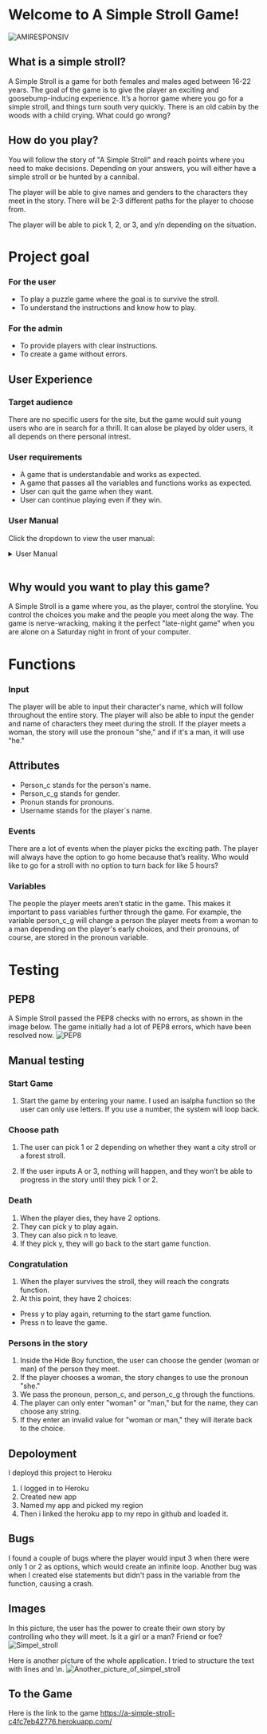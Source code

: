 # Welcome to A Simple Stroll Game!

![AMIRESPONSIV](images/jag%20responsiv.png)

## What is a simple stroll?
A Simple Stroll is a game for both females and males aged between 16-22 years. The goal of the game is to give the player an exciting and goosebump-inducing experience. It’s a horror game where you go for a simple stroll, and things turn south very quickly. There is an old cabin by the woods with a child crying. What could go wrong?


## How do you play? 
You will follow the story of "A Simple Stroll" and reach points where you need to make decisions. Depending on your answers, you will either have a simple stroll or be hunted by a cannibal.

The player will be able to give names and genders to the characters they meet in the story. There will be 2-3 different paths for the player to choose from.

The player will be able to pick 1, 2, or 3, and y/n depending on the situation.


# Project goal

### For the user
- To play a puzzle game where the goal is to survive the stroll.
- To understand the instructions and know how to play.

### For the admin
- To provide players with clear instructions.
- To create a game without errors.

## User Experience

### Target audience
There are no specific users for the site, but the game would suit young users who are in search for a thrill. 
It can alose be played by older users, it all depends on there personal intrest. 


### User requirements
* A game that is understandable and works as expected.
* A game that passes all the variables and functions works as expected. 
* User can quit the game when they want.
* User can continue playing even if they win. 


### User Manual
Click the dropdown to view the user manual:
<details>
<summary>User Manual</summary>

### Main menu
The user will be prompted to enter a player name, and will then be directed to the main menu.
There are 2 options in the menu:
1. Go right into the big and exciting city
2. Go to the left into the adventure full forest. 


### Reading instructions
The user is able to see the instructions to the game in beginning of every new round. 
 <details><summary>HOW TO PLAY </summary>
You will start the game by entering your name and then
you will get choices to make on your stroll by
pressing y,n,1,2 or 3 depening on the situation"</details>

### Quitting the game
If x is selected in the main menu (or at any time during the levels):
* User will be asked if they're sure they want to quit (type y or n, press enter).
* User prompted for feedback (type y or n, press enter).
* User thanked for playing and reminded how to restart the game.

### Playing the game
Once the game is started, the user must complete 10 levels, and successfully answer maths questions between each level. If the user makes 3 mistakes, the game ends and the user must restart or quit.

#### Level navigation
The player must move the character (represented by the letter 'A') to the exit of each level/maze.

In order to navigate through levels of the dungeon, the user must type their moves in the format:
DIRECTION,STEPS where:
* DIRECTION is U, D, L, R (up, down, left, right).
* STEPS is a whole number between 1 and 9.
#### Examples
* Entering U,3 in the terminal would move the character up by 3 steps.
* Entering R,1 in the terminal would move the character right by 1 step.

#### Beware
* If the user navigates into a level wall, the character will lose 1 life.
* If the user tries to navigate out of bounds (i.e. enters a number that would move the character outside the level), the character will lose 1 life AND the level will be reset!
* If the user completes a level, but fails to answer the subsequent maths question correctly, the character will lose 1 life and the player will miss out on bonus points. 

</details><br>


## Why would you want to play this game? 

A Simple Stroll is a game where you, as the player, control the storyline. You control the choices you make and the people you meet along the way. The game is nerve-wracking, making it the perfect "late-night game" when you are alone on a Saturday night in front of your computer.


# Functions
### Input
The player will be able to input their character's name, which will follow throughout the entire story. The player will also be able to input the gender and name of characters they meet during the stroll. If the player meets a woman, the story will use the pronoun "she," and if it's a man, it will use "he."

## Attributes 
- Person_c stands for the person's name.
- Person_c_g stands for gender.
- Pronun stands for pronouns. 
- Username stands for the player´s name.

### Events
There are a lot of events when the player picks the exciting path. The player will always have the option to go home because that’s reality. Who would like to go for a stroll with no option to turn back for like 5 hours?
### Variables 
The people the player meets aren’t static in the game. This makes it important to pass variables further through the game. For example, the variable person_c_g will change a person the player meets from a woman to a man depending on the player's early choices, and their pronouns, of course, are stored in the pronoun variable.

# Testing 

## PEP8 
A Simple Stroll passed the PEP8 checks with no errors, as shown in the image below. The game initially had a lot of PEP8 errors, which have been resolved now. 
![PEP8](images/PEP8.png)

## Manual testing 
### Start Game 
1. Start the game by entering your name. I used an isalpha function so the user can only use letters. If you use a number, the system will loop back.
### Choose path 
1. The user can pick 1 or 2 depending on whether they want a city stroll or a forest stroll.

2. If the user inputs A or 3, nothing will happen, and they won’t be able to progress in the story until they pick 1 or 2.
### Death
1. When the player dies, they have 2 options.
2. They can pick y to play again.
3. They can also pick n to leave. 
4. If they pick y, they will go back to the start game function.
### Congratulation 
1. When the player survives the stroll, they will reach the congrats function.
2. At this point, they have 2 choices:
- Press y to play again, returning to the start game function.
- Press n to leave the game.
### Persons in the story
1. Inside the Hide Boy function, the user can choose the gender (woman or man) of the person they meet.
2. If the player chooses a woman, the story changes to use the pronoun "she."
3. We pass the pronoun, person_c, and person_c_g through the functions.
4. The player can only enter "woman" or "man," but for the name, they can choose any string.
5. If they enter an invalid value for "woman or man," they will iterate back to the choice.
## Depoloyment

I deployd this project to Heroku 

1. I logged in to Heroku
2. Created new app
3. Named my app and picked my region 
4. Then i linked the heroku app to my repo in github and loaded it. 


## Bugs 
 I found a couple of bugs where the player would input 3 when there were only 1 or 2 as options, which would create an infinite loop. Another bug was when I created else statements but didn't pass in the variable from the function, causing a crash.

## Images 

In this picture, the user has the power to create their own story by controlling who they will meet. Is it a girl or a man? Friend or foe?
![Simpel_stroll](images/simpel_stroll.JPG)

Here is another picture of the whole application. I tried to structure the text with lines and \n.
![Another_picture_of_simpel_stroll](images/Skärmbild%20(97).png)

## To the Game 
Here is the link to the game <https://a-simple-stroll-c4fc7eb42776.herokuapp.com/>



